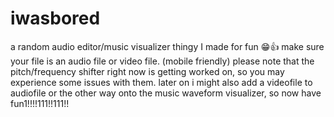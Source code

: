# iwasbored
a random audio editor/music visualizer thingy I made for fun 😁👍
make sure your file is an audio file or video file. (mobile friendly)
please note that the pitch/frequency shifter right now is getting worked on, so you may experience some issues with them.
later on i might also add a videofile to audiofile or the other way onto the music waveform visualizer, so now have fun1!!!!111!!111!!
